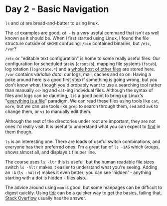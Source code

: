 # Day 2 - Basic Navigation

`ls` and `cd` are bread-and-butter to using linux.  

The `cd` examples are good, `cd -` is a _very_ useful command that isn't as well known as it should be.  When I first started using Linux, I found the file structure outside of `$HOME` confusing: `/bin` contained binaries, but `/etc`, `/var`?

`/etc` or "editable text configuration" is home to some really useful files. Our configuration for scheduled tasks (`crontab`), mapping file systems (`fstab`), log rotation (`logrotate.*`) and a [whole host of other files](https://www.linuxtopia.org/online_books/introduction_to_linux/linux_The_most_important_configuration_files.html) are stored here.  
`/var` contains _variable data_: our logs, mail, caches and so on.  Having a poke around here is a good first step if something is going wrong, but you don't know _what_, though you'd probably want to use a searching tool rather than manually `cd`-ing and `cat`-ing individual files. Although the syntax of files and logs can be daunting, it is a good point to bring up Linux's "[everything is a file](https://en.wikipedia.org/wiki/Everything_is_a_file)" paradigm.  We can read these files using tools like `cat`, `more`, but we can use tools like `grep` to search through them, `sed` and `awk` to change them, or `vi` to manually edit them.

Although the rest of the directories under root are important, they are not ones I'd really visit.  It is useful to understand what you can expect to [find](http://www.aboutlinux.info/2007/03/what-does-etc-stands-for-in-linuxunix.html) in them though.

`ls` is an interesting one. There are loads of useful switch combinations, and everyone has their preferred ones.  I'm a great fan of `ls -1AG` which `G`roups, shows `A`lmost all, and displays `1` file per line.

The course uses `ls -ltr`  this is useful, but the human readable file sizes switch `ls -hltr` makes it easier to understand what you're seeing.  Adding an `-A` (`ls -hAltr`) makes it even better; you can see 'hidden' - anything starting with a dot is hidden - files also.  

The advice around using `man` is good, but some manpages can be difficult to digest quickly.  Using [tldr](https://tldr.sh/) can be a quicker way to get the basics, failing that, [Stack Overflow](https://stackoverflow.com/questions/tagged/bash) usually has the answer.
